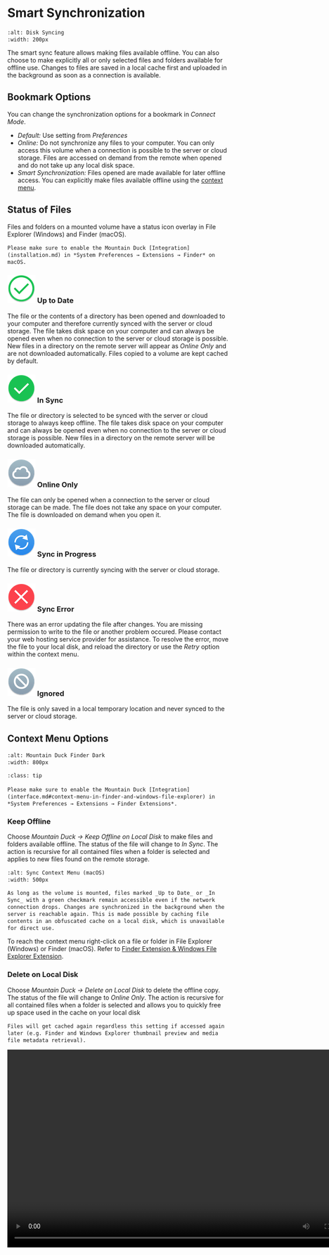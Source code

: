 Smart Synchronization
====

```{image} _images/Disk_Syncing.png
:alt: Disk Syncing
:width: 200px
```

The smart sync feature allows making files available offline. You can also choose to make explicitly all or only selected files and folders available for offline use. Changes to files are saved in a local cache first and uploaded in the background as soon as a connection is available.

## Bookmark Options

You can change the synchronization options for a bookmark in *Connect Mode*.

- *Default:* Use setting from *Preferences*
- *Online:* Do not synchronize any files to your computer. You can only access this volume when a connection is possible to the server or cloud storage. Files are accessed on demand from the remote when opened and do not take up any local disk space.
- *Smart Synchronization:* Files opened are made available for later offline access. You can explicitly make files available offline using the [context menu](#keep-offline).

## Status of Files

Files and folders on a mounted volume have a status icon overlay in File Explorer (Windows) and Finder (macOS).

```{note}
Please make sure to enable the Mountain Duck [Integration](installation.md) in *System Preferences → Extensions → Finder* on macOS.
```

### ![Up to Date](_images/overlay_uptodate.png) Up to Date
The file or the contents of a directory has been opened and downloaded to your computer and therefore currently synced with the server or cloud storage. The file takes disk space on your computer and can always be opened even when no connection to the server or cloud storage is possible. New files in a directory on the remote server will appear as *Online Only* and are not downloaded automatically. Files copied to a volume are kept cached by default.

### ![In Sync](_images/overlay_sync.png) In Sync
The file or directory is selected to be synced with the server or cloud storage to always keep offline. The file takes disk space on your computer and can always be opened even when no connection to the server or cloud storage is possible. New files in a directory on the remote server will be downloaded automatically.

### ![Online Only](_images/overlay_infinite.png) Online Only
The file can only be opened when a connection to the server or cloud storage can be made. The file does not take any space on your computer. The file is downloaded on demand when you open it.

### ![Sync in Progress](_images/overlay_syncing.png) Sync in Progress
The file or directory is currently syncing with the server or cloud storage.

### ![Sync Error](_images/overlay_error.png) Sync Error
There was an error updating the file after changes. You are missing permission to write to the file or another problem occured. Please contact your web hosting service provider for assistance. To resolve the error, move the file to your local disk, and reload the directory or use the _Retry_ option within the context menu.

### ![Ignored](_images/overlay_ignored.png) Ignored
The file is only saved in a local temporary location and never synced to the server or cloud storage.


## Context Menu Options
```{image} _images/Mountain_Duck_Screenshot_Finder_Dark.png
:alt: Mountain Duck Finder Dark
:width: 800px
```

```{admonition} macOS only
:class: tip

Please make sure to enable the Mountain Duck [Integration](interface.md#context-menu-in-finder-and-windows-file-explorer) in *System Preferences → Extensions → Finder Extensions*.
```

### Keep Offline

Choose *Mountain Duck → Keep Offline on Local Disk* to make files and folders available offline. The status of the file will change to *In Sync*. The action is recursive for all contained files when a folder is selected and applies to new files found on the remote storage.

```{image} _images/Sync_Context_Menu_macOS.png
:alt: Sync Context Menu (macOS)
:width: 500px
```

```{note}
As long as the volume is mounted, files marked _Up to Date_ or _In Sync_ with a green checkmark remain accessible even if the network connection drops. Changes are synchronized in the background when the server is reachable again. This is made possible by caching file contents in an obfuscated cache on a local disk, which is unavailable for direct use.
```

To reach the context menu right-click on a file or folder in File Explorer (Windows) or Finder (macOS). Refer to [Finder Extension & Windows File Explorer Extension](interface.md#context-menu-in-finder-and-windows-file-explorer).

### Delete on Local Disk

Choose *Mountain Duck → Delete on Local Disk* to delete the offline copy. The status of the file will change to *Online Only*. The action is recursive for all contained files when a folder is selected and allows you to quickly free up space used in the cache on your local disk

```{note}
Files will get cached again regardless this setting if accessed again later (e.g. Finder and Windows Explorer thumbnail preview and media file metadata retrieval).
```

<video width="800" height="450" controls>
	<source src="../_static/videos_MD/KeepOffline.mp4" type="video/mp4" />
</vidoe>


## Sync Conflicts

A conflict may be caused by two or more users editing the same files at the same time or while on the road before the files are synced. We do not merge changes to files like version control systems do. The file with conflicting edits will be renamed with the current time added to the filename. You will have to compare the changes manually and delete the duplicate file afterwards.

| Action | Error Cause | Error State (Overlay Icon) | Remarks | Manual Conflict Resolution |
| --- | --- | --- | --- | ---: | 
| Indexing folder | Missing permission | Sync Error for files with<br/> pending write | Other files are removed from<br/> local cache | Context menu with options<br/>*Retry* |				  							   				  				   						 
| Open placeholder (1) file | Permission failure reading<br/>file on server | - | Status remains *Online* | - |
| Select to keep file offline<br/>placeholder (1) file | Permission failure reading<br/>file on server | Sync Error | - | Context menu with options<br/>*Retry* |
| Indexing folder containing<br/>files in write error state | File with write sync error<br/>state not found on server | Sync Error | For error states caused by other Operations<br/>than `write`, the file is removed on local disk | Context menu with options<br/>*Retry* |
| Open placeholder (1) file | Directory index is out of sync.<br/>File not found on server | - | File is deleted in local cache | - |
| Edit file deleted on server | Directory index is out of sync.<br/>File not found on server | - | File is uploaded anew to server | - |
| Edit file renamed on server | Directory index is out of sync.<br/>File not found on server | - | File is uploaded anew to server | - |
| Edit file already changed<br/>on server | Last seen checksum differs from current<br/>checksum on server. (Or timestamp<br/>when server does not offer checksum<br/>verification) | - | Existing file on server is renamed<br/> to `<filename> timestamp.<extension>`.<br/>Eventually with user preference to<br/>default to sync error instead. | User has to manually merge<br/>the conflicting edits. |
| Edit file with parent folder<br/>missing on server | Upload fails because parent folder<br/>is not found on server | Sync Error | - | Move file to different folder<br/>or *Retry* option in context menu |
| Move or rename *file* to target<br/>that already exists on server | Directory index is out of sync | - | Existing file on server is renamed<br/>to `<filename> timestamp.<extension>`.<br/>Eventually with user preference to<br/>default to sync error instead. | User has to manually merge<br/>the conflicting edits. |
| Move or rename *directory* to target<br/>that already exists on server | Directory index is out of sync | - | Existing directory on server is renamed<br/>to `<folder> timestamp.<extension>` | User has to manually merge the<br/>conflicting edits. |
| Move or rename *directory* that no<br/>longer exists on server | Directory index is out of sync | Sync Error | Directory is removed from local cache | - |
| Create file that exists already on server | Directory index is out of sync | - | Failure creating file is ignored | - |
| Create folder that exists already on<br/>server | Directory index is out of sync | - | Failure creating folder is ignored | -  
| Deleting file already changed on server | Directory index is out of sync | - | File is deleted on server | - |

(1) Indexed file in local cache not downloaded from server

## Sync Progress

Changes to files are uploaded in the background as soon as a connection is available. Progress is reported by animating the status bar icon and a menu item titled *Sync in Progress*.

```{image} _images/Sync_in_Progress.gif
:alt: Sync in Progress
:width: 600px
```
Detailed status for current transfers is available in the *Sync* submenu. Refer to [Sync Progress](sync_history.md#sync-progress).

### Pause Sync

You can manually pause background syncing by selecting *Pause Sync* in the submenu for the sync status. Syncing is also paused automatically when your network connection to the server is interrupted but resumed automatically when a connection is restored.

The paused sync status is indicated with a greyed-out icon in the tray (Windows) or status bar (macOS).

```{image} _images/Sync_Paused_macOS.png
:alt: Sync Paused (macOS)
:width: 500px
```

## Sync Errors

Files that failed to sync get a sync error badge. You can try to repeat the failed transfer by selecting *Mountain Duck → Retry* in the context menu.

### Resolve Errors

If a sync error cannot be solved using *Mountain Duck → Retry* because the server does not allow the operatio due to a permission issue you can resolve the error state on the file or folder by

- Move the file or folder to another location on the volume
- Delete the file or folder

## File History

You can lookup the latest changes to files. Refer to [Recent Files](sync_history.md#recent-files)

### Notifications

```{image} _images/File_Updated_Notification.png
:alt: File Updated Notification
:width: 500px
```

- **File Added:** New file found on server for previously indexed folder.
- **File Updated:** File changed on server since previously indexing a folder
- **Sync Conflict:** Conflicting change in file lead to duplicate of file being created with previous content edited on server.

Refer also to [Preferences → Notifications](preferences.md#notifications)

## Preferences

Refer to [Preferences](preferences.md).
